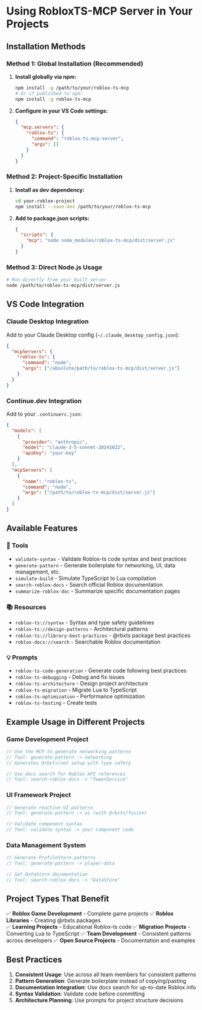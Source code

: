 # Using RobloxTS-MCP Server in Your Projects

## Installation Methods

### Method 1: Global Installation (Recommended)

1. **Install globally via npm:**
   ```bash
   npm install -g /path/to/your/roblox-ts-mcp
   # Or if published to npm:
   npm install -g roblox-ts-mcp
   ```

2. **Configure in your VS Code settings:**
   ```json
   {
     "mcp.servers": {
       "roblox-ts": {
         "command": "roblox-ts-mcp-server",
         "args": []
       }
     }
   }
   ```

### Method 2: Project-Specific Installation

1. **Install as dev dependency:**
   ```bash
   cd your-roblox-project
   npm install --save-dev /path/to/your/roblox-ts-mcp
   ```

2. **Add to package.json scripts:**
   ```json
   {
     "scripts": {
       "mcp": "node node_modules/roblox-ts-mcp/dist/server.js"
     }
   }
   ```

### Method 3: Direct Node.js Usage

```bash
# Run directly from your built server
node /path/to/roblox-ts-mcp/dist/server.js
```

## VS Code Integration

### Claude Desktop Integration

Add to your Claude Desktop config (`~/.claude_desktop_config.json`):

```json
{
  "mcpServers": {
    "roblox-ts": {
      "command": "node",
      "args": ["/absolute/path/to/roblox-ts-mcp/dist/server.js"]
    }
  }
}
```

### Continue.dev Integration

Add to your `.continuerc.json`:

```json
{
  "models": [
    {
      "provider": "anthropic",
      "model": "claude-3-5-sonnet-20241022",
      "apiKey": "your-key"
    }
  ],
  "mcpServers": [
    {
      "name": "roblox-ts",
      "command": "node",
      "args": ["/path/to/roblox-ts-mcp/dist/server.js"]
    }
  ]
}
```

## Available Features

### 🔧 Tools
- `validate-syntax` - Validate Roblox-ts code syntax and best practices
- `generate-pattern` - Generate boilerplate for networking, UI, data management, etc.
- `simulate-build` - Simulate TypeScript to Lua compilation
- `search-roblox-docs` - Search official Roblox documentation
- `summarize-roblox-doc` - Summarize specific documentation pages

### 📚 Resources
- `roblox-ts://syntax` - Syntax and type safety guidelines
- `roblox-ts://design-patterns` - Architectural patterns
- `roblox-ts://library-best-practices` - @rbxts package best practices
- `roblox-docs://search` - Searchable Roblox documentation

### 💡 Prompts
- `roblox-ts-code-generation` - Generate code following best practices
- `roblox-ts-debugging` - Debug and fix issues
- `roblox-ts-architecture` - Design project architecture
- `roblox-ts-migration` - Migrate Lua to TypeScript
- `roblox-ts-optimization` - Performance optimization
- `roblox-ts-testing` - Create tests

## Example Usage in Different Projects

### Game Development Project
```typescript
// Use the MCP to generate networking patterns
// Tool: generate-pattern -> networking
// Generates @rbxts/net setup with type safety

// Use docs search for Roblox API references
// Tool: search-roblox-docs -> "TweenService"
```

### UI Framework Project
```typescript
// Generate reactive UI patterns
// Tool: generate-pattern -> ui (with @rbxts/fusion)

// Validate component syntax
// Tool: validate-syntax -> your component code
```

### Data Management System
```typescript
// Generate ProfileStore patterns
// Tool: generate-pattern -> player-data

// Get DataStore documentation
// Tool: search-roblox-docs -> "DataStore"
```

## Project Types That Benefit

✅ **Roblox Game Development** - Complete game projects
✅ **Roblox Libraries** - Creating @rbxts packages  
✅ **Learning Projects** - Educational Roblox-ts code
✅ **Migration Projects** - Converting Lua to TypeScript
✅ **Team Development** - Consistent patterns across developers
✅ **Open Source Projects** - Documentation and examples

## Best Practices

1. **Consistent Usage**: Use across all team members for consistent patterns
2. **Pattern Generation**: Generate boilerplate instead of copying/pasting
3. **Documentation Integration**: Use docs search for up-to-date Roblox info
4. **Syntax Validation**: Validate code before committing
5. **Architecture Planning**: Use prompts for project structure decisions
